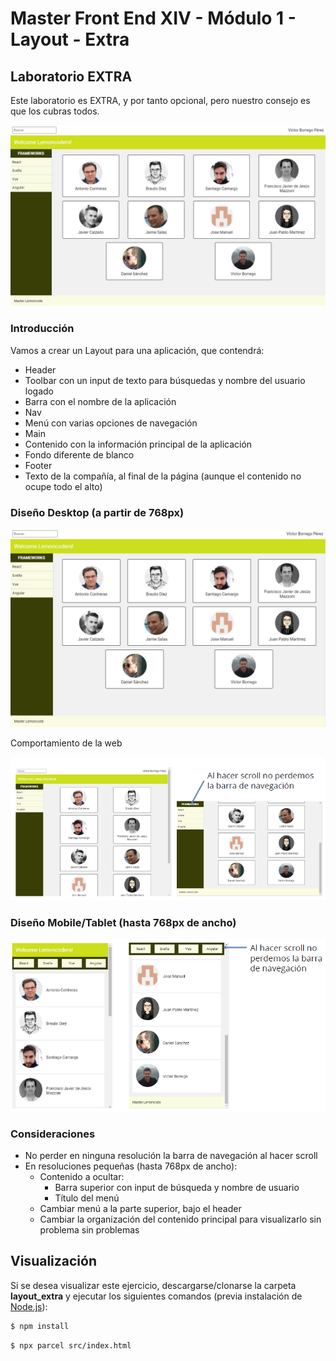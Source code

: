 # Master Front End XIV - Módulo 1 - Layout - Extra

## Laboratorio EXTRA

Este laboratorio es EXTRA, y por tanto opcional, pero nuestro consejo es que los cubras todos.

![Imagen que muestra cómo debe lucir la web a crear en este ejercicio extra](readme_assets/resultado.png)

### Introducción

Vamos a crear un Layout para una aplicación, que contendrá:

- Header
- Toolbar con un input de texto para búsquedas y nombre del usuario logado
- Barra con el nombre de la aplicación
- Nav
- Menú con varias opciones de navegación
- Main
- Contenido con la información principal de la aplicación
- Fondo diferente de blanco
- Footer
- Texto de la compañía, al final de la página (aunque el contenido no ocupe todo el alto)

### Diseño Desktop (a partir de 768px)

![Diseño de la página a más de 768px de ancho](readme_assets/design_rel_mayor.png)

Comportamiento de la web

![Comportamiento de la página a más de 768px de ancho](readme_assets/comportamiento_rel_mayor.png)

### Diseño Mobile/Tablet (hasta 768px de ancho)

![Diseño y comportamiento de la página hasta 768px de ancho](readme_assets/comportamiento_rel_menor.png)

### Consideraciones

- No perder en ninguna resolución la barra de navegación al hacer scroll
- En resoluciones pequeñas (hasta 768px de ancho):
  - Contenido a ocultar:
    - Barra superior con input de búsqueda y nombre de usuario
    - Título del menú
  - Cambiar menú a la parte superior, bajo el header
  - Cambiar la organización del contenido principal para visualizarlo sin problema sin problemas

## Visualización

Si se desea visualizar este ejercicio, descargarse/clonarse la carpeta **layout_extra** y ejecutar los siguientes comandos (previa instalación de [Node.js](https://nodejs.org/es/download/)):

```bash
$ npm install
```

```bash
$ npx parcel src/index.html
```
